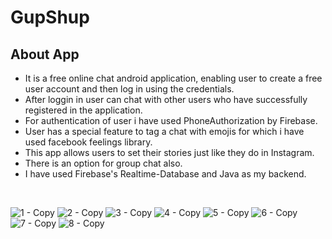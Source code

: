 # GupShup


## About App

- It is a free online chat android application, enabling user to create a free user account and then log in using the credentials. <br/>
- After loggin in user can chat with other users who have successfully registered in the application. <br/>
- For authentication of user i have used PhoneAuthorization by Firebase. <br/>
- User has a special feature to tag a chat with emojis for which i have used facebook feelings library.<br/>
- This app allows users to set their stories just like they do in Instagram.
- There is an option for group chat also.
- I have used Firebase's Realtime-Database and Java as my backend.<br/>

<br/>

![1 - Copy](https://user-images.githubusercontent.com/48574130/118493931-40a04500-b73f-11eb-8daa-d83e5f4c829f.jpg)
![2 - Copy](https://user-images.githubusercontent.com/48574130/118493940-4138db80-b73f-11eb-8603-03d99694ffc6.jpg)
![3 - Copy](https://user-images.githubusercontent.com/48574130/118493943-41d17200-b73f-11eb-8015-65d835e65ce8.jpg)
![4 - Copy](https://user-images.githubusercontent.com/48574130/118493945-426a0880-b73f-11eb-97be-7b209b0706c8.jpg)
![5 - Copy](https://user-images.githubusercontent.com/48574130/118493946-43029f00-b73f-11eb-9ba5-9afcb5762b4e.jpg)
![6 - Copy](https://user-images.githubusercontent.com/48574130/118493949-43029f00-b73f-11eb-9bdc-f860feee92ba.jpg)
![7 - Copy](https://user-images.githubusercontent.com/48574130/118493950-439b3580-b73f-11eb-9cee-a28c0262285c.jpg)
![8 - Copy](https://user-images.githubusercontent.com/48574130/118493952-439b3580-b73f-11eb-8cb5-b928265fd842.jpg)

